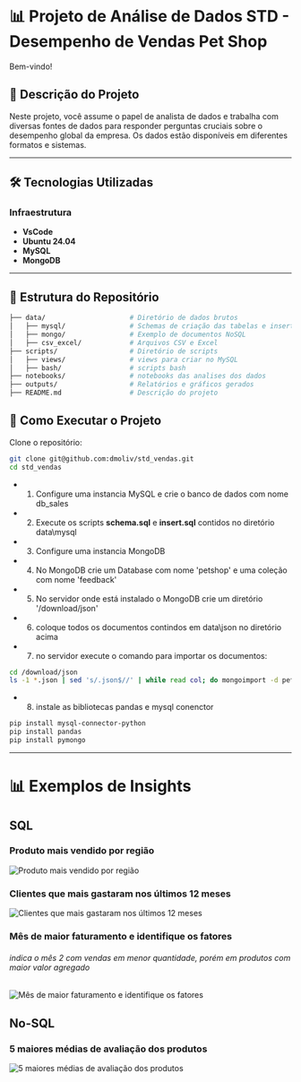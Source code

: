 # 📊 Projeto de Análise de Dados STD - Desempenho de Vendas Pet Shop

Bem-vindo!

## 📝 Descrição do Projeto

Neste projeto, você assume o papel de analista de dados e trabalha com diversas fontes de dados para responder perguntas cruciais sobre o desempenho global da empresa. Os dados estão disponíveis em diferentes formatos e sistemas.

---

## 🛠️ Tecnologias Utilizadas

### Infraestrutura
- **VsCode**
- **Ubuntu 24.04**
- **MySQL**
- **MongoDB**

---

## 📁 Estrutura do Repositório

```bash
├── data/                     # Diretório de dados brutos
│   ├── mysql/                # Schemas de criação das tabelas e insert dos dados
│   ├── mongo/                # Exemplo de documentos NoSQL
│   ├── csv_excel/            # Arquivos CSV e Excel 
├── scripts/                  # Diretório de scripts
│   ├── views/                # views para criar no MySQL
│   ├── bash/                 # scripts bash
├── notebooks/                # notebooks das analises dos dados
├── outputs/                  # Relatórios e gráficos gerados
├── README.md                 # Descrição do projeto
```

## 🚀 Como Executar o Projeto
Clone o repositório:

```bash
git clone git@github.com:dmoliv/std_vendas.git
cd std_vendas
```

- 1. Configure uma instancia MySQL e crie o banco de dados com nome db_sales
- 2. Execute os scripts **schema.sql** e **insert.sql** contidos no diretório data\mysql
- 3. Configure uma instancia MongoDB 
- 4. No MongoDB crie um Database com nome 'petshop' e uma coleção com nome 'feedback'
- 5. No servidor onde está instalado o MongoDB crie um diretório '/download/json'
- 6. coloque todos os documentos contindos em data\json no diretório acima
- 7. no servidor execute o comando para importar os documentos:
```bash
cd /download/json
ls -1 *.json | sed 's/.json$//' | while read col; do mongoimport -d petshop -c feedback < $col.json; done
```
- 8. instale as bibliotecas pandas e mysql conenctor
```bash
pip install mysql-connector-python
pip install pandas
pip install pymongo
```

---

# 📊 Exemplos de Insights

## SQL

### Produto mais vendido por região
<img src="https://cvws.icloud-content.com/B/AbURabx8jlzmPae165iLawioA0yiATID_QUCr02juqQayuq3iZXiOH7j/vendas_por_regiao.png?o=ArNNub2HEbulw__3nrnuE12zovtlSvnPr437Sxs2LoWT&v=1&x=3&a=CAogSVB5PqPWsrdngb_jS4E8S3F-hWRZGvCzHATM95O4l_ESbxDe4ereuTIY3r7G4LkyIgEAUgSoA0yiWgTiOH7jaidbYcahZn_oBRT90-P4c_b_F9xN5UD3tO_ShmPmJjN0xsnPwGh-9LFyJ3V1kgz2Sg_sAZZjsYo5RL7Ymoy1PTEIaWNn3-AA9cePXVeLKZ0kqQ&e=1733490220&fl=&r=466ec278-f2ae-477b-8d09-ecaea19968c9-1&k=1RJ4z-CNV5QIRLNomKIKIQ&ckc=com.apple.clouddocs&ckz=com.apple.CloudDocs&p=107&s=nk7uAuanCWJiDoY5fZg_EfQFyRA&cd=i" alt="Produto mais vendido por região">


### Clientes que mais gastaram nos últimos 12 meses
<img src="https://cvws.icloud-content.com/B/AS34-QncvEJKvC3aLr1_8EPrjmoPAQvOdEWvDY9zMaYhMmaHHfQrc3Ur/vendas_por_clientes.png?o=AsPdvAaN_Qlzm1Qea7nmOg4YFvnCeREmZYMZejQ_pyF9&v=1&x=3&a=CAogKBoMFC6Az3Ev5LDWY1VOG8EcaJdWBZaGVbvuJQl-lpYSbxDQ1ereuTIY0LLG4LkyIgEAUgTrjmoPWgQrc3Uraic_OONeG_gJGpLftVf5dUEjT7yeTwCzCytmWpPbzY0LFbr1p27U-G9yJ2tBsw_9eybLunLR2b91KYOc8ADyujqDHfG31apQw0LGuIzLCG1Upg&e=1733490219&fl=&r=7d1565c3-e084-47f0-b8dd-e86ca2dc0e30-1&k=UdudMptaO6Y0O4oODTtVOg&ckc=com.apple.clouddocs&ckz=com.apple.CloudDocs&p=107&s=FIpES4c--13XsE6vqROGvO-qLnA&cd=i" alt="Clientes que mais gastaram nos últimos 12 meses">

### Mês de maior faturamento e identifique os fatores
###### indica o mês 2 com vendas em menor quantidade, porém em produtos com maior valor agregado
<img src="https://cvws.icloud-content.com/B/AUko9iuB_S056kqxwJ9J8JARN8mhAexyogvrvRAr72Yq5o1iQqdYNyBz/venda_maior_periodo.png?o=As96-DAILR7V_fHh3Npv9FJNXH1zuIff4QxH8MuLs0Ux&v=1&x=3&a=CAoggYNOM0AJeBxnTXUR4CiQPsoHyrNeV1cSZ75zninFM-USbxD9k-reuTIY_fDF4LkyIgEAUgQRN8mhWgRYNyBzaieHXNgMsmuzE1cMIojz85hGTu3VSU6rea21hFSGv8skQiOfFaQ5gLVyJ5jHGFhmNJkp_oDqNkeG5QBysi9avJ1fUpcaxTMh6Klh_aErnFs_MQ&e=1733490210&fl=&r=53743c7d-d1a8-450a-b38e-a4f17ec8aa19-1&k=CrCT2fan6QVU-8_bbBW2nw&ckc=com.apple.clouddocs&ckz=com.apple.CloudDocs&p=107&s=N72nn_AYnTRUrwDMAXhx2i1ftpw&cd=i" alt="Mês de maior faturamento e identifique os fatores">


## No-SQL

### 5 maiores médias de avaliação dos produtos
<img src="https://cvws.icloud-content.com/B/AazFu0vVTseFJfMcwTBwjK2h78xPAan5vsPn2wmbBHEZj5OB1TAs5nvB/5_maiores_medias_feedback.png?o=Apnz-zlq7W4mGNZFnxxqZaAeL0N4Qs6-ap2JlD884x_p&v=1&x=3&a=CAogjmnU0rGOifKAGz49l4Dy4v1yGKvRaZ6cqeWwnMpseq4SbxDPyonfuTIYz6fl4LkyIgEAUgSh78xPWgQs5nvBaieQVIza1lEt9ssE24Af993XJ_9WuEsG8PXWshSeFvcNUcteOcryZ51yJ1t_pQ-h2Co_SGblmb6L5Fd_TudVviezGFtGcwGVJxUBqufZFIVKZg&e=1733490725&fl=&r=176b1ff0-529b-42dc-9069-138ad269f8ab-1&k=MDkKNGi2KHAuuPH6twA4Ng&ckc=com.apple.clouddocs&ckz=com.apple.CloudDocs&p=107&s=D7G0kreVjYyR7cBt9hiKOegNgtQ&cd=i" alt="5 maiores médias de avaliação dos produtos">